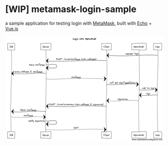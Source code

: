 # [WIP] metamask-login-sample

a sample application for testing login with [MetaMask](https://github.com/MetaMask), built with [Echo](https://github.com/labstack/echo) + [Vue.js](https://github.com/vuejs/vue)

![sequence diagram](static/img/sequence-diagram.png)
